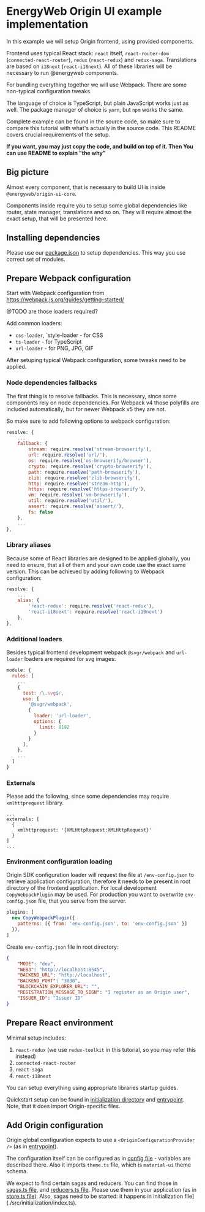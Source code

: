 # EnergyWeb Origin UI example implementation

In this example we will setup Origin frontend, using provided components.

Frontend uses typical React stack: `react` itself, `react-router-dom` (`connected-react-router`), `redux` (`react-redux`) and `redux-saga`.
Translations are based on `i18next` (`react-i18next`). All of these libraries will be necessary to run @energyweb components.

For bundling everything together we will use Webpack. There are some non-typical configuration tweaks.

The language of choice is TypeScript, but plain JavaScript works just as well.
The package manager of choice is `yarn`, but `npm` works the same.

Complete example can be found in the source code, so make sure to compare this tutorial with what's actually in the source code.
This README covers crucial requirements of the setup.

**If you want, you may just copy the code, and build on top of it. Then You can use README to explain "the why"**

## Big picture

Almost every component, that is necessary to build UI is inside `@energyweb/origin-ui-core`.

Components inside require you to setup some global dependencies like router, state manager, translations and so on.
They will require almost the exact setup, that will be presented here.

## Installing dependencies

Please use our [package.json](./package.json) to setup dependencies. This way you use correct set of modules.

## Prepare Webpack configuration

Start with Webpack configuration from https://webpack.js.org/guides/getting-started/

@TODO are those loaders required?

Add common loaders:
- `css-loader`, `style-loader - for CSS
- `ts-loader` - for TypeScript
- `url-loader` - for PNG, JPG, GIF

After setuping typical Webpack configuration, some tweaks need to be applied.

### Node dependencies fallbacks

The first thing is to resolve fallbacks. This is necessary, since some components rely on node dependencies.
For Webpack v4 those polyfills are included automatically, but for newer Webpack v5 they are not.

So make sure to add following options to webpack configuration:

```js
resolve: {
    ...
    fallback: {
        stream: require.resolve('stream-browserify'),
        url: require.resolve('url/'),
        os: require.resolve('os-browserify/browser'),
        crypto: require.resolve('crypto-browserify'),
        path: require.resolve('path-browserify'),
        zlib: require.resolve('zlib-browserify'),
        http: require.resolve('stream-http'),
        https: require.resolve('https-browserify'),
        vm: require.resolve('vm-browserify'),
        util: require.resolve('util/'),
        assert: require.resolve('assert/'),
        fs: false
    },
    ...
},
```

### Library aliases

Because some of React libraries are designed to be applied globally, you need to ensure, that all of them and your own code use the exact same version. This can be achieved by adding following to Webpack configuration:

```js
resolve: {
    ...
    alias: {
        'react-redux': require.resolve('react-redux'),
        'react-i18next': require.resolve('react-i18next')
    },
},
```

### Additional loaders

Besides typical frontend development webpack `@svgr/webpack` and `url-loader` loaders are required for svg images:

```js
module: {
  rules: [
    ...
    {
      test: /\.svg$/,
      use: [
        '@svgr/webpack',
        {
          loader: 'url-loader',
          options: {
            limit: 8192
          }
        }
      ],
    },
    ...
  ]
}
```

### Externals

Please add the following, since some dependencies may require `xmlhttprequest` library.

```
...
externals: [
  {
    xmlhttprequest: '{XMLHttpRequest:XMLHttpRequest}'
  }
]
...
```

### Environment configuration loading

Origin SDK configuration loader will request the file at `/env-config.json` to retrieve application configuration, therefore it needs to be present in root directory of the frontend application. For local development `CopyWebpackPlugin` may be used. For production you want to overwrite `env-config.json` file, that you serve from the server.

```js
plugins: [
  new CopyWebpackPlugin({
    patterns: [{ from: 'env-config.json', to: 'env-config.json' }]
  }),
]
```

Create `env-config.json` file in root directory:

```json
{
    "MODE": "dev",
    "WEB3": "http://localhost:8545",
    "BACKEND_URL": "http://localhost",
    "BACKEND_PORT": "3030",
    "BLOCKCHAIN_EXPLORER_URL": "",
    "REGISTRATION_MESSAGE_TO_SIGN": "I register as an Origin user",
    "ISSUER_ID": "Issuer ID"
}
```

## Prepare React environment

Minimal setup includes:

1. `react-redux` (we use `redux-toolkit` in this tutorial, so you may refer this instead)
2. `connected-react-router`
3. `react-saga`
4. `react-i18next`

You can setup everything using appropriate libraries startup guides.

Quickstart setup can be found in [initialization directory](./src/initialization/index.ts) and [entrypoint](./src/index.tsx). Note, that it does import Origin-specific files.

## Add Origin configuration

Origin global configuration expects to use a `<OriginConfigurationProvider />` (as in [entrypoint](./src/index.tsx)).

The configuration itself can be configured as in [config file](./src/origin/config.ts) - variables are described there. Also it imports `theme.ts` file, which is `material-ui` theme schema.

We expect to find certain sagas and reducers. You can find those in [sagas.ts file](./src/origin/sagas.ts), and [reducers.ts file](./src/origin/reducers.ts). Please use them in your application (as in [store.ts file](./src/initialization/store.ts)). Also, sagas need to be started: it happens in initialization file](./src/initialization/index.ts).

